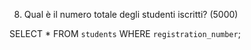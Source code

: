 8. Qual è il numero totale degli studenti iscritti? (5000)

SELECT * FROM `students` WHERE `registration_number`;